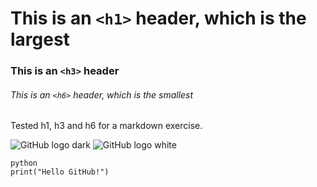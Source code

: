 # This is an `<h1>` header, which is the largest

### This is an `<h3>` header

###### This is an `<h6>` header, which is the smallest

Tested h1, h3 and h6 for a markdown exercise.

![GitHub logo dark](https://github.com/user-attachments/assets/4f83d837-cd58-40a9-adcd-3ea521d545c1)
![GitHub logo white](https://github.com/user-attachments/assets/42f6db20-8a3f-4a00-9833-d2ea5b12b415)

~~~
python
print("Hello GitHub!")
~~~
